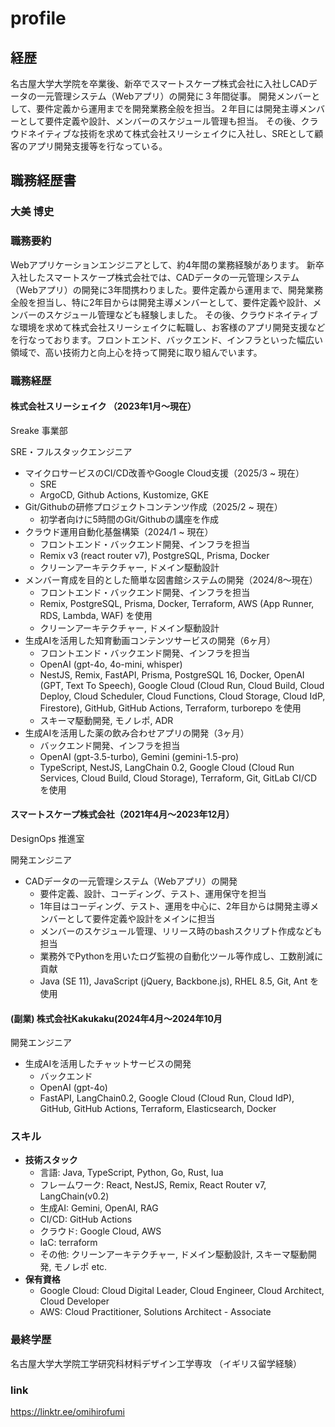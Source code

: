 # profile
## 経歴
名古屋大学大学院を卒業後、新卒でスマートスケープ株式会社に入社しCADデータの一元管理システム（Webアプリ）の開発に３年間従事。
開発メンバーとして、要件定義から運用までを開発業務全般を担当。２年目には開発主導メンバーとして要件定義や設計、メンバーのスケジュール管理も担当。
その後、クラウドネイティブな技術を求めて株式会社スリーシェイクに入社し、SREとして顧客のアプリ開発支援等を行なっている。

## 職務経歴書

### 大美 博史

### 職務要約

Webアプリケーションエンジニアとして、約4年間の業務経験があります。
新卒入社したスマートスケープ株式会社では、CADデータの一元管理システム（Webアプリ）の開発に3年間携わりました。要件定義から運用まで、開発業務全般を担当し、特に2年目からは開発主導メンバーとして、要件定義や設計、メンバーのスケジュール管理なども経験しました。
その後、クラウドネイティブな環境を求めて株式会社スリーシェイクに転職し、お客様のアプリ開発支援などを行なっております。フロントエンド、バックエンド、インフラといった幅広い領域で、高い技術力と向上心を持って開発に取り組んでいます。

### 職務経歴

#### 株式会社スリーシェイク （2023年1月〜現在）

Sreake 事業部

SRE・フルスタックエンジニア

* マイクロサービスのCI/CD改善やGoogle Cloud支援（2025/3 ~ 現在）
    * SRE
    * ArgoCD, Github Actions, Kustomize, GKE
* Git/Githubの研修プロジェクトコンテンツ作成（2025/2 ~ 現在）
    * 初学者向けに5時間のGit/Githubの講座を作成   
* クラウド運用自動化基盤構築（2024/1 ~ 現在）
    * フロントエンド・バックエンド開発、インフラを担当
    * Remix v3 (react router v7), PostgreSQL, Prisma, Docker
    * クリーンアーキテクチャー, ドメイン駆動設計
* メンバー育成を目的とした簡単な図書館システムの開発（2024/8〜現在）
    * フロントエンド・バックエンド開発、インフラを担当
    * Remix, PostgreSQL, Prisma, Docker, Terraform, AWS (App Runner, RDS, Lambda, WAF) を使用
    * クリーンアーキテクチャー, ドメイン駆動設計
* 生成AIを活用した知育動画コンテンツサービスの開発（6ヶ月）
    * フロントエンド・バックエンド開発、インフラを担当
    * OpenAI (gpt-4o, 4o-mini, whisper)
    * NestJS, Remix, FastAPI, Prisma, PostgreSQL 16, Docker, OpenAI (GPT, Text To Speech), Google Cloud (Cloud Run, Cloud Build, Cloud Deploy, Cloud Scheduler, Cloud Functions, Cloud Storage, Cloud IdP, Firestore), GitHub, GitHub Actions, Terraform, turborepo を使用
    * スキーマ駆動開発, モノレポ, ADR
* 生成AIを活用した薬の飲み合わせアプリの開発（3ヶ月）
    * バックエンド開発、インフラを担当
    * OpenAI (gpt-3.5-turbo), Gemini (gemini-1.5-pro)
    * TypeScript, NestJS, LangChain 0.2, Google Cloud (Cloud Run Services, Cloud Build, Cloud Storage), Terraform, Git, GitLab CI/CD を使用




#### スマートスケープ株式会社（2021年4月〜2023年12月）

DesignOps 推進室

開発エンジニア

* CADデータの一元管理システム（Webアプリ）の開発
    * 要件定義、設計、コーディング、テスト、運用保守を担当
    * 1年目はコーディング、テスト、運用を中心に、2年目からは開発主導メンバーとして要件定義や設計をメインに担当
    * メンバーのスケジュール管理、リリース時のbashスクリプト作成なども担当
    * 業務外でPythonを用いたログ監視の自動化ツール等作成し、工数削減に貢献
    * Java (SE 11), JavaScript (jQuery, Backbone.js), RHEL 8.5, Git, Ant を使用
 
#### (副業) 株式会社Kakukaku(2024年4月〜2024年10月

開発エンジニア

* 生成AIを活用したチャットサービスの開発
    * バックエンド
    * OpenAI (gpt-4o)
    * FastAPI, LangChain0.2, Google Cloud (Cloud Run, Cloud IdP), GitHub, GitHub Actions, Terraform, Elasticsearch, Docker

### スキル

* **技術スタック**
    * 言語: Java, TypeScript, Python, Go, Rust, lua 
    * フレームワーク: React, NestJS, Remix, React Router v7, LangChain(v0.2)
    * 生成AI: Gemini, OpenAI, RAG
    * CI/CD: GitHub Actions
    * クラウド: Google Cloud, AWS
    * IaC: terraform
    * その他: クリーンアーキテクチャー, ドメイン駆動設計, スキーマ駆動開発, モノレポ etc.
* **保有資格**
    * Google Cloud: Cloud Digital Leader, Cloud Engineer, Cloud Architect, Cloud Developer
    * AWS: Cloud Practitioner, Solutions Architect - Associate

### 最終学歴

名古屋大学大学院工学研究科材料デザイン工学専攻
（イギリス留学経験）

### link
https://linktr.ee/omihirofumi
